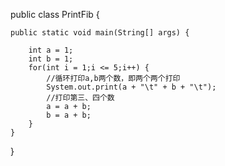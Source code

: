 public class PrintFib {
	
	public static void main(String[] args) {
		
		int a = 1;
		int b = 1;	
		for(int i = 1;i <= 5;i++) {	
			//循环打印a,b两个数，即两个两个打印
			System.out.print(a + "\t" + b + "\t");
			//打印第三、四个数
			a = a + b;
			b = a + b;		
		}
	}
}